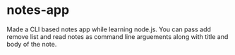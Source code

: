 # notes-app
Made a CLI based notes app while learning node.js. You can pass add remove list and read notes as command line arguements along with title and body of the note. 

